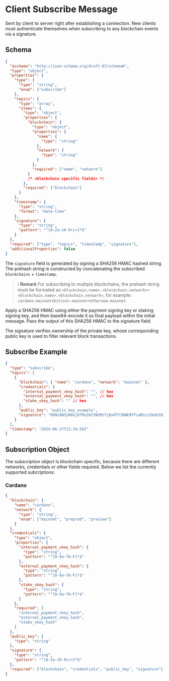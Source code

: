 # Client Subscribe Message

Sent by client to server right after establishing a connection. New clients must authenticate themselves when subscribing to any blockchain events via a signature.

## Schema

```json
{
  "$schema": "http://json-schema.org/draft-07/schema#",
  "type": "object",
  "properties": {
    "type": {
      "type": "string",
      "enum": ["subscribe"]
    },
    "topics": {
      "type": "array",
      "items": {
        "type": "object",
        "properties": {
          "blockchain": {
            "type": "object",
            "properties": {
              "name": {
                "type": "string"
              },
              "network": {
                "type": "string"
              }
            },
            "required": ["name", "network"]
          }
          /* <blockchain specific fields> */
        },
        "required": ["blockchain"]
      }
    },
    "timestamp": {
      "type": "string",
      "format": "date-time"
    },
    "signature": {
      "type": "string",
      "pattern": "^[A-Za-z0-9+/=]*$"
    }
  },
  "required": ["type", "topics", "timestamp", "signature"],
  "additionalProperties": false
}
```

The `signature` field is generated by signing a SHA256 HMAC hashed string. The prehash string is constructed by concatenating the subscribed `blockchains` + `timestamp`.

> ℹ️ **Remark**
> For subscribing to multiple blockchains, the prehash string must be formated as `<blockchain.name>.<blockchain.network>+<blockchain.name>.<blockchain.network>`, for example:
> `cardano.mainnet+bitcoin.mainnet+ethereum.mainnet`.

Apply a SHA256 HMAC using either the payment signing key or staking signing key, and then base64-encode it as final payload within the initial message. Pass the output of this SHA256 HMAC to the signature field.

The signature verifies ownership of the private key, whose corresponding public key is used to filter relevant block transactions.

## Subscribe Example

```json
{
  "type": "subscribe",
  "topics": [
    {
      "blockchain": { "name": "cardano", "network": "mainnet" },
      "credentials": {
        "internal_payment_vkey_hash": "", // hex
        "external_payment_vkey_hash": "", // hex
        "stake_vkey_hash": "" // hex
      },
      "public_key": "public_key_example",
      "signature": "OGNiOWIyNGVjOTMxZmY3N2MzYjQxOTY3OWE0YTcwMzczZmVkZmIxNDZmMDE0ODk0Nzg4YjUxMmIzMjE4MDdiYw==" // base64
    }
  ],
  "timestamp": "2024-06-27T12:34:56Z"
}
```

## Subscription Object

The subscription object is blockchain specific, because there are different networks, credentials or other fields required. Below we list the currently supported subcriptions:

### Cardano

```json
{
  "blockchain": {
    "name": "cardano",
    "network": {
      "type": "string",
      "enum": ["mainnet", "preprod", "preview"]
    }
  },
  "credentials": {
    "type": "object",
    "properties": {
      "internal_payment_vkey_hash": {
        "type": "string",
        "pattern": "^[0-9a-fA-F]*$"
      },
      "external_payment_vkey_hash": {
        "type": "string",
        "pattern": "^[0-9a-fA-F]*$"
      },
      "stake_vkey_hash": {
        "type": "string",
        "pattern": "^[0-9a-fA-F]*$"
      }
    },
    "required": [
      "internal_payment_vkey_hash",
      "external_payment_vkey_hash",
      "stake_vkey_hash"
    ]
  },
  "public_key": {
    "type": "string"
  },
  "signature": {
    "type": "string",
    "pattern": "^[A-Za-z0-9+/=]*$"
  },
  "required": ["blockchain", "credentials", "public_key", "signature"]
}
```
